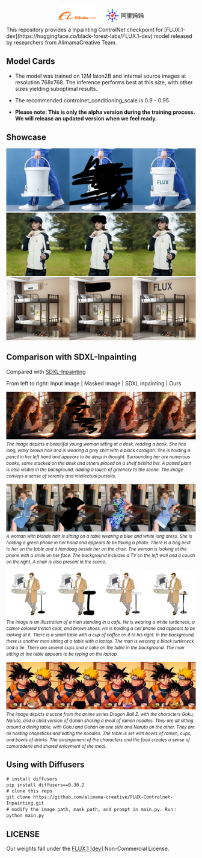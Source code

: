 <div style="display: flex; justify-content: center; align-items: center;">
  <img src="images/alibaba.png" alt="alibaba" style="width: 20%; height: auto; margin-right: 5%;">
  <img src="images/alimama.png" alt="alimama" style="width: 20%; height: auto;">
</div>
This repository provides a Inpainting ControlNet checkpoint for [FLUX.1-dev](https://huggingface.co/black-forest-labs/FLUX.1-dev) model released by researchers from AlimamaCreative Team.

## Model Cards

* The model was trained on 12M laion2B and internal source images at resolution 768x768. The inference performs best at this size, with other sizes yielding suboptimal results.

* The recommended controlnet_conditioning_scale is 0.9 - 0.95.

* **Please note: This is only the alpha version during the training process. We will release an updated version when we feel ready.**

## Showcase

![flux1](images/flux1.jpg)
![flux2](images/flux2.jpg)
![flux3](images/flux3.jpg)

## Comparison with SDXL-Inpainting

Compared with [SDXL-Inpainting](https://huggingface.co/diffusers/stable-diffusion-xl-1.0-inpainting-0.1)

From left to right: Input image | Masked image | SDXL inpainting | Ours

![0](images/0.jpg)
<small><i>*The image depicts a beautiful young woman sitting at a desk, reading a book. She has long, wavy brown hair and is wearing a grey shirt with a black cardigan. She is holding a pencil in her left hand and appears to be deep in thought. Surrounding her are numerous books, some stacked on the desk and others placed on a shelf behind her. A potted plant is also visible in the background, adding a touch of greenery to the scene. The image conveys a sense of serenity and intellectual pursuits.*</i></small>

![0](images/1.jpg)
<small><i>A woman with blonde hair is sitting on a table wearing a blue and white long dress. She is holding a green phone in her hand and appears to be taking a photo. There is a bag next to her on the table and a handbag beside her on the chair. The woman is looking at the phone with a smile on her face. The background includes a TV on the left wall and a couch on the right. A chair is also present in the scene.</i></small>

![0](images/2.jpg)
<small><i>The image is an illustration of a man standing in a cafe. He is wearing a white turtleneck, a camel-colored trench coat, and brown shoes. He is holding a cell phone and appears to be looking at it. There is a small table with a cup of coffee on it to his right. In the background, there is another man sitting at a table with a laptop. The man is wearing a black turtleneck and a tie. There are several cups and a cake on the table in the background. The man sitting at the table appears to be typing on the laptop.</i></small>

![0](images/3.jpg)
<small><i>The image depicts a scene from the anime series Dragon Ball Z, with the characters Goku, Naruto, and a child version of Gohan sharing a meal of ramen noodles. They are all sitting around a dining table, with Goku and Gohan on one side and Naruto on the other. They are all holding chopsticks and eating the noodles. The table is set with bowls of ramen, cups, and bowls of drinks. The arrangement of the characters and the food creates a sense of camaraderie and shared enjoyment of the meal.</i></small>

## Using with Diffusers


``` Shell
# install diffusers
pip install diffusers==0.30.2
# clone this repo
git clone https://github.com/alimama-creative/FLUX-Controlnet-Inpainting.git
# modify the image_path, mask_path, and prompt in main.py. Run：
python main.py
```

## LICENSE
Our weights fall under the [FLUX.1 [dev]](https://huggingface.co/black-forest-labs/FLUX.1-dev/blob/main/LICENSE.md) Non-Commercial License.
